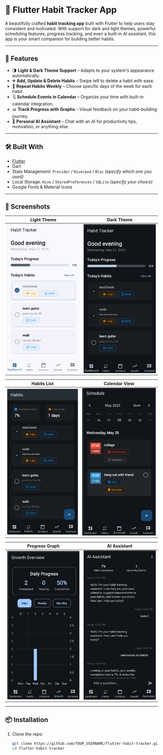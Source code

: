 # 🌱 Flutter Habit Tracker App

A beautifully crafted **habit tracking app** built with Flutter to help users stay consistent and motivated. With support for dark and light themes, powerful scheduling features, progress tracking, and even a built-in AI assistant, this app is your smart companion for building better habits.

---

## 🚀 Features

- 🌗 **Light & Dark Theme Support** – Adapts to your system's appearance automatically.
- ➕ **Add, Update & Delete Habits** – Swipe left to delete a habit with ease.
- 📅 **Repeat Habits Weekly** – Choose specific days of the week for each habit.
- 🗓️ **Schedule Events in Calendar** – Organize your time with built-in calendar integration.
- 📊 **Track Progress with Graphs** – Visual feedback on your habit-building journey.
- 🤖 **Personal AI Assistant** – Chat with an AI for productivity tips, motivation, or anything else.

---

## 🛠️ Built With

- [Flutter](https://flutter.dev/)
- Dart
- State Management: `Provider` / `Riverpod` / `Bloc` *(specify which one you used)*
- Local Storage: `Hive` / `SharedPreferences` / `SQLite` *(specify your choice)*
- Google Fonts & Material Icons

---

## 📸 Screenshots

| Light Theme | Dark Theme |
|-------------|------------|
| ![Light Theme](assets/screenshots/light_theme.png) | ![Dark Theme](assets/screenshots/dark_theme.png) |

| Habits List | Calendar View |
|-------------|----------------|
| ![Habits List](assets/screenshots/habits_list.png) | ![Calendar View](assets/screenshots/calendar_view.png) |

| Progress Graph | AI Assistant |
|----------------|---------------|
| ![Progress Graph](assets/screenshots/progress_graph.png) | ![AI Assistant](assets/screenshots/ai_assistant.png) |


---

## 📦 Installation

1. Clone the repo:
   ```bash
   git clone https://github.com/YOUR_USERNAME/flutter-habit-tracker.git
   cd flutter-habit-tracker
